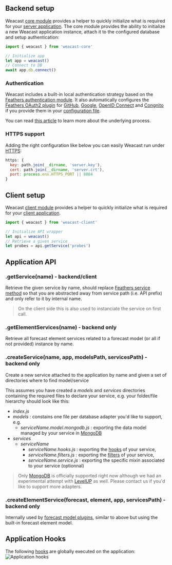 ## Backend setup

Weacast [core module](https://github.com/weacast/weacast-core) provides a helper to quickly initialize what is required for your [server application](https://docs.feathersjs.com/api/application.html). The core module provides the ability to initialize a new Weacast application instance, attach it to the configured database and setup authentication:
```javascript
import { weacast } from 'weacast-core'

// Initialize app
let app = weacast()
// Connect to DB
await app.db.connect()
```

### Authentication

Weacast includes a built-in local authentication strategy based on the [Feathers authentication module](https://docs.feathersjs.com/api/authentication/server.html). It also automatically configures the [Feathers OAuth2 plugin](https://docs.feathersjs.com/api/authentication/oauth2.html) for [GitHub](https://github.com/jaredhanson/passport-github), [Google](https://github.com/jaredhanson/passport-google-oauth2), [OpenID Connect](https://github.com/kalisio/passport-openidconnect) and [Congnito](https://github.com/bainweb/passport-oauth2-cognito) if you provide them in your [configuration file](../guides/BASICS.MD#configuring).

You can read [this article](https://blog.feathersjs.com/how-to-setup-oauth-flow-with-featherjs-522bdecb10a8) to learn more about the underlying process.

### HTTPS support

Adding the right configuration like below you can easily Weacast run under [HTTPS](https://docs.feathersjs.com/api/express.html#https):
```javascript
https: {
  key: path.join(__dirname, 'server.key'),
  cert: path.join(__dirname, 'server.crt'),
  port: process.env.HTTPS_PORT || 8084
}
```

## Client setup

Weacast [client module](https://github.com/weacast/weacast-client) provides a helper to quickly initialize what is required for your [client application](https://docs.feathersjs.com/api/client.html).
```javascript
import { weacast } from 'weacast-client'

// Initialize API wrapper
let api = weacast()
// Retrieve a given service
let probes = api.getService('probes')
```

## Application API

### .getService(name) - backend/client

Retrieve the given service by name, should replace [Feathers service method](https://docs.feathersjs.com/api/application.html#servicepath) so that you are abstracted away from service path (i.e. API prefix) and only refer to it by internal name.

> On the client side this is also used to instanciate the service on first call.

### .getElementServices(name) - backend only

Retrieve all forecast element services related to a forecast model (or all if not provided) instance by name.

### .createService(name, app, modelsPath, servicesPath) - backend only

Create a new service attached to the application by name and given a set of directories where to find model/service

This assumes you have created a *models* and *services* directories containing the required files to declare your service, e.g. your folder/file hierarchy should look like this:
* *index.js*
* *models* : constains one file per database adapter you'd like to support, e.g.
  * *serviceName.model.mongodb.js* : exporting the data model managed by your service in [MongoDB](https://docs.feathersjs.com/api/databases/mongodb.html)
* *services*
  * *serviceName*
    * *serviceName.hooks.js* : exporting the [hooks](https://docs.feathersjs.com/api/hooks.html) of your service, 
    * *serviceName.filters.js* : exporting the [filters](https://docs.feathersjs.com/api/events.html#event-filtering) of your service, 
    * *serviceName.service.js* : exporting the specific mixin associated to your service (optionnal)
    
> Only [MongoDB](https://docs.feathersjs.com/api/databases/mongodb.html) is officially supported right now although we had an experimental attempt with [LevelUP](https://github.com/feathersjs/feathers-levelup) as well. Please contact us if you'd like to support more adapters.
  
### .createElementService(forecast, element, app, servicesPath) - backend only

Internally used by [forecast model plugins](./PLUGIN.MD), similar to above but using the built-in forecast element model.

## Application Hooks

The following [hooks](./HOOKS.MD) are globally executed on the application:
![Application hooks](https://cdn.rawgit.com/weacast/weacast-docs/9d7ac840bd860ce612ffe098f1b8c1027de8d914/images/Application%20Hooks%20Diagram.svg)
